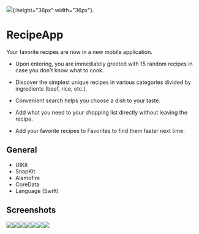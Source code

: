 ![](icon.png){:height="36px" width="36px"}.
#  RecipeApp

Your favorite recipes are now in a new mobile application. 

- Upon entering, you are immediately greeted with 15 random recipes in case you don't know what to cook. 

- Discover the simplest unique recipes in various categories divided by ingredients (beef, rice, etc.). 

- Convenient search helps you choose a dish to your taste. 

- Add what you need to your shopping list directly without leaving the recipe. 

- Add your favorite recipes to Favorites to find them faster next time.

## General

- UIKit
- SnapKit
- Alamofire
- CoreData
- Language (Swift)

## Screenshots

![](img1.png)![](img2.png)![](img3.png)![](img4.png)![](img4.png)![](img5.png)![](img6.png)
